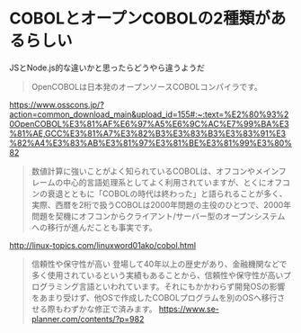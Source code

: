 # COBOLとオープンCOBOLの2種類があるらしい

JSとNode.js的な違いかと思ったらどうやら違うようだ  

> OpenCOBOLは日本発のオープンソースCOBOLコンパイラです。

https://www.osscons.jp/?action=common_download_main&upload_id=155#:~:text=%E2%80%93%20OpenCOBOL%E3%81%AF%E6%97%A5%E6%9C%AC%E7%99%BA%E3%81%AE,GCC%E3%81%A7%E3%82%B3%E3%83%B3%E3%83%91%E3%82%A4%E3%83%AB%E3%81%97%E3%81%BE%E3%81%99%E3%80%82

> 数値計算に強いことがよく知られているCOBOLは、オフコンやメインフレームの中心的言語処理系としてよく利用されていますが、とくにオフコンの衰退とともに「COBOLの時代は終わった」と語られることが多く、実際、西暦を2桁で扱うCOBOLは2000年問題の主役のひとつで、2000年問題を契機にオフコンからクライアント/サーバー型のオープンシステムへの移行が進んだことも事実です。

http://linux-topics.com/linuxword01ako/cobol.html

> 信頼性や保守性が高い
登場して40年以上の歴史があり、金融機関などで多く使用されているという実績もあることから、信頼性や保守性が高いプログラミング言語といわれています。それにもかかわらず開発OSの影響をあまり受けず、他OSで作成したCOBOLプログラムを別のOSへ移行させる際もわずかな修正で済みます。
https://www.se-planner.com/contents/?p=982
